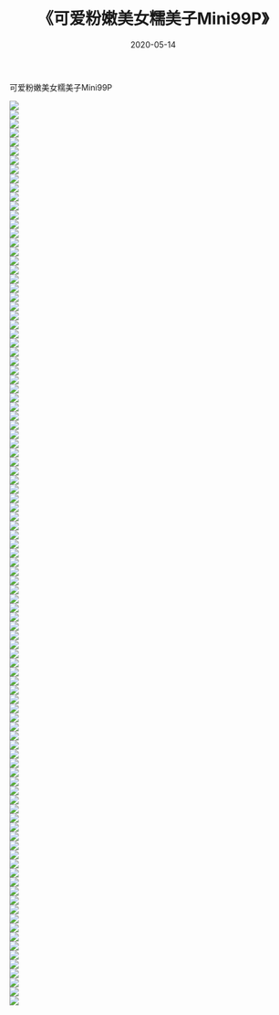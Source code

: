 ﻿---
layout: post
title:  《可爱粉嫩美女糯美子Mini99P》
date:   2020-05-14
img: http://img.660000.xyz/Sharelink/性感/2020/可爱粉嫩美女糯美子Mini99P/000.jpg
categories: [美女, 清纯, 唯美]
---

可爱粉嫩美女糯美子Mini99P

  ![](http://img.660000.xyz/Sharelink/性感/2020/可爱粉嫩美女糯美子Mini99P/001.jpg) <br> ![](http://img.660000.xyz/Sharelink/性感/2020/可爱粉嫩美女糯美子Mini99P/002.jpg) <br> ![](http://img.660000.xyz/Sharelink/性感/2020/可爱粉嫩美女糯美子Mini99P/003.jpg) <br> ![](http://img.660000.xyz/Sharelink/性感/2020/可爱粉嫩美女糯美子Mini99P/004.jpg) <br> ![](http://img.660000.xyz/Sharelink/性感/2020/可爱粉嫩美女糯美子Mini99P/005.jpg) <br> ![](http://img.660000.xyz/Sharelink/性感/2020/可爱粉嫩美女糯美子Mini99P/006.jpg) <br> ![](http://img.660000.xyz/Sharelink/性感/2020/可爱粉嫩美女糯美子Mini99P/007.jpg) <br> ![](http://img.660000.xyz/Sharelink/性感/2020/可爱粉嫩美女糯美子Mini99P/008.jpg) <br> ![](http://img.660000.xyz/Sharelink/性感/2020/可爱粉嫩美女糯美子Mini99P/009.jpg) <br> ![](http://img.660000.xyz/Sharelink/性感/2020/可爱粉嫩美女糯美子Mini99P/010.jpg) <br> ![](http://img.660000.xyz/Sharelink/性感/2020/可爱粉嫩美女糯美子Mini99P/011.jpg) <br> ![](http://img.660000.xyz/Sharelink/性感/2020/可爱粉嫩美女糯美子Mini99P/012.jpg) <br> ![](http://img.660000.xyz/Sharelink/性感/2020/可爱粉嫩美女糯美子Mini99P/013.jpg) <br> ![](http://img.660000.xyz/Sharelink/性感/2020/可爱粉嫩美女糯美子Mini99P/014.jpg) <br> ![](http://img.660000.xyz/Sharelink/性感/2020/可爱粉嫩美女糯美子Mini99P/015.jpg) <br> ![](http://img.660000.xyz/Sharelink/性感/2020/可爱粉嫩美女糯美子Mini99P/016.jpg) <br> ![](http://img.660000.xyz/Sharelink/性感/2020/可爱粉嫩美女糯美子Mini99P/017.jpg) <br> ![](http://img.660000.xyz/Sharelink/性感/2020/可爱粉嫩美女糯美子Mini99P/018.jpg) <br> ![](http://img.660000.xyz/Sharelink/性感/2020/可爱粉嫩美女糯美子Mini99P/019.jpg) <br> ![](http://img.660000.xyz/Sharelink/性感/2020/可爱粉嫩美女糯美子Mini99P/020.jpg) <br> ![](http://img.660000.xyz/Sharelink/性感/2020/可爱粉嫩美女糯美子Mini99P/021.jpg) <br> ![](http://img.660000.xyz/Sharelink/性感/2020/可爱粉嫩美女糯美子Mini99P/022.jpg) <br> ![](http://img.660000.xyz/Sharelink/性感/2020/可爱粉嫩美女糯美子Mini99P/023.jpg) <br> ![](http://img.660000.xyz/Sharelink/性感/2020/可爱粉嫩美女糯美子Mini99P/024.jpg) <br> ![](http://img.660000.xyz/Sharelink/性感/2020/可爱粉嫩美女糯美子Mini99P/025.jpg) <br> ![](http://img.660000.xyz/Sharelink/性感/2020/可爱粉嫩美女糯美子Mini99P/026.jpg) <br> ![](http://img.660000.xyz/Sharelink/性感/2020/可爱粉嫩美女糯美子Mini99P/027.jpg) <br> ![](http://img.660000.xyz/Sharelink/性感/2020/可爱粉嫩美女糯美子Mini99P/028.jpg) <br> ![](http://img.660000.xyz/Sharelink/性感/2020/可爱粉嫩美女糯美子Mini99P/029.jpg) <br> ![](http://img.660000.xyz/Sharelink/性感/2020/可爱粉嫩美女糯美子Mini99P/030.jpg) <br> ![](http://img.660000.xyz/Sharelink/性感/2020/可爱粉嫩美女糯美子Mini99P/031.jpg) <br> ![](http://img.660000.xyz/Sharelink/性感/2020/可爱粉嫩美女糯美子Mini99P/032.jpg) <br> ![](http://img.660000.xyz/Sharelink/性感/2020/可爱粉嫩美女糯美子Mini99P/033.jpg) <br> ![](http://img.660000.xyz/Sharelink/性感/2020/可爱粉嫩美女糯美子Mini99P/034.jpg) <br> ![](http://img.660000.xyz/Sharelink/性感/2020/可爱粉嫩美女糯美子Mini99P/035.jpg) <br> ![](http://img.660000.xyz/Sharelink/性感/2020/可爱粉嫩美女糯美子Mini99P/036.jpg) <br> ![](http://img.660000.xyz/Sharelink/性感/2020/可爱粉嫩美女糯美子Mini99P/037.jpg) <br> ![](http://img.660000.xyz/Sharelink/性感/2020/可爱粉嫩美女糯美子Mini99P/038.jpg) <br> ![](http://img.660000.xyz/Sharelink/性感/2020/可爱粉嫩美女糯美子Mini99P/039.jpg) <br> ![](http://img.660000.xyz/Sharelink/性感/2020/可爱粉嫩美女糯美子Mini99P/040.jpg) <br> ![](http://img.660000.xyz/Sharelink/性感/2020/可爱粉嫩美女糯美子Mini99P/041.jpg) <br> ![](http://img.660000.xyz/Sharelink/性感/2020/可爱粉嫩美女糯美子Mini99P/042.jpg) <br> ![](http://img.660000.xyz/Sharelink/性感/2020/可爱粉嫩美女糯美子Mini99P/043.jpg) <br> ![](http://img.660000.xyz/Sharelink/性感/2020/可爱粉嫩美女糯美子Mini99P/044.jpg) <br> ![](http://img.660000.xyz/Sharelink/性感/2020/可爱粉嫩美女糯美子Mini99P/045.jpg) <br> ![](http://img.660000.xyz/Sharelink/性感/2020/可爱粉嫩美女糯美子Mini99P/046.jpg) <br> ![](http://img.660000.xyz/Sharelink/性感/2020/可爱粉嫩美女糯美子Mini99P/047.jpg) <br> ![](http://img.660000.xyz/Sharelink/性感/2020/可爱粉嫩美女糯美子Mini99P/048.jpg) <br> ![](http://img.660000.xyz/Sharelink/性感/2020/可爱粉嫩美女糯美子Mini99P/049.jpg) <br> ![](http://img.660000.xyz/Sharelink/性感/2020/可爱粉嫩美女糯美子Mini99P/050.jpg) <br> ![](http://img.660000.xyz/Sharelink/性感/2020/可爱粉嫩美女糯美子Mini99P/051.jpg) <br> ![](http://img.660000.xyz/Sharelink/性感/2020/可爱粉嫩美女糯美子Mini99P/052.jpg) <br> ![](http://img.660000.xyz/Sharelink/性感/2020/可爱粉嫩美女糯美子Mini99P/053.jpg) <br> ![](http://img.660000.xyz/Sharelink/性感/2020/可爱粉嫩美女糯美子Mini99P/054.jpg) <br> ![](http://img.660000.xyz/Sharelink/性感/2020/可爱粉嫩美女糯美子Mini99P/055.jpg) <br> ![](http://img.660000.xyz/Sharelink/性感/2020/可爱粉嫩美女糯美子Mini99P/056.jpg) <br> ![](http://img.660000.xyz/Sharelink/性感/2020/可爱粉嫩美女糯美子Mini99P/057.jpg) <br> ![](http://img.660000.xyz/Sharelink/性感/2020/可爱粉嫩美女糯美子Mini99P/058.jpg) <br> ![](http://img.660000.xyz/Sharelink/性感/2020/可爱粉嫩美女糯美子Mini99P/059.jpg) <br> ![](http://img.660000.xyz/Sharelink/性感/2020/可爱粉嫩美女糯美子Mini99P/060.jpg) <br> ![](http://img.660000.xyz/Sharelink/性感/2020/可爱粉嫩美女糯美子Mini99P/061.jpg) <br> ![](http://img.660000.xyz/Sharelink/性感/2020/可爱粉嫩美女糯美子Mini99P/062.jpg) <br> ![](http://img.660000.xyz/Sharelink/性感/2020/可爱粉嫩美女糯美子Mini99P/063.jpg) <br> ![](http://img.660000.xyz/Sharelink/性感/2020/可爱粉嫩美女糯美子Mini99P/064.jpg) <br> ![](http://img.660000.xyz/Sharelink/性感/2020/可爱粉嫩美女糯美子Mini99P/065.jpg) <br> ![](http://img.660000.xyz/Sharelink/性感/2020/可爱粉嫩美女糯美子Mini99P/066.jpg) <br> ![](http://img.660000.xyz/Sharelink/性感/2020/可爱粉嫩美女糯美子Mini99P/067.jpg) <br> ![](http://img.660000.xyz/Sharelink/性感/2020/可爱粉嫩美女糯美子Mini99P/068.jpg) <br> ![](http://img.660000.xyz/Sharelink/性感/2020/可爱粉嫩美女糯美子Mini99P/069.jpg) <br> ![](http://img.660000.xyz/Sharelink/性感/2020/可爱粉嫩美女糯美子Mini99P/070.jpg) <br> ![](http://img.660000.xyz/Sharelink/性感/2020/可爱粉嫩美女糯美子Mini99P/071.jpg) <br> ![](http://img.660000.xyz/Sharelink/性感/2020/可爱粉嫩美女糯美子Mini99P/072.jpg) <br> ![](http://img.660000.xyz/Sharelink/性感/2020/可爱粉嫩美女糯美子Mini99P/073.jpg) <br> ![](http://img.660000.xyz/Sharelink/性感/2020/可爱粉嫩美女糯美子Mini99P/074.jpg) <br> ![](http://img.660000.xyz/Sharelink/性感/2020/可爱粉嫩美女糯美子Mini99P/075.jpg) <br> ![](http://img.660000.xyz/Sharelink/性感/2020/可爱粉嫩美女糯美子Mini99P/076.jpg) <br> ![](http://img.660000.xyz/Sharelink/性感/2020/可爱粉嫩美女糯美子Mini99P/077.jpg) <br> ![](http://img.660000.xyz/Sharelink/性感/2020/可爱粉嫩美女糯美子Mini99P/078.jpg) <br> ![](http://img.660000.xyz/Sharelink/性感/2020/可爱粉嫩美女糯美子Mini99P/079.jpg) <br> ![](http://img.660000.xyz/Sharelink/性感/2020/可爱粉嫩美女糯美子Mini99P/080.jpg) <br> ![](http://img.660000.xyz/Sharelink/性感/2020/可爱粉嫩美女糯美子Mini99P/081.jpg) <br> ![](http://img.660000.xyz/Sharelink/性感/2020/可爱粉嫩美女糯美子Mini99P/082.jpg) <br> ![](http://img.660000.xyz/Sharelink/性感/2020/可爱粉嫩美女糯美子Mini99P/083.jpg) <br> ![](http://img.660000.xyz/Sharelink/性感/2020/可爱粉嫩美女糯美子Mini99P/084.jpg) <br> ![](http://img.660000.xyz/Sharelink/性感/2020/可爱粉嫩美女糯美子Mini99P/085.jpg) <br> ![](http://img.660000.xyz/Sharelink/性感/2020/可爱粉嫩美女糯美子Mini99P/086.jpg) <br> ![](http://img.660000.xyz/Sharelink/性感/2020/可爱粉嫩美女糯美子Mini99P/087.jpg) <br> ![](http://img.660000.xyz/Sharelink/性感/2020/可爱粉嫩美女糯美子Mini99P/088.jpg) <br> ![](http://img.660000.xyz/Sharelink/性感/2020/可爱粉嫩美女糯美子Mini99P/089.jpg) <br> ![](http://img.660000.xyz/Sharelink/性感/2020/可爱粉嫩美女糯美子Mini99P/090.jpg) <br> ![](http://img.660000.xyz/Sharelink/性感/2020/可爱粉嫩美女糯美子Mini99P/091.jpg) <br> ![](http://img.660000.xyz/Sharelink/性感/2020/可爱粉嫩美女糯美子Mini99P/092.jpg) <br> ![](http://img.660000.xyz/Sharelink/性感/2020/可爱粉嫩美女糯美子Mini99P/093.jpg) <br> ![](http://img.660000.xyz/Sharelink/性感/2020/可爱粉嫩美女糯美子Mini99P/094.jpg) <br> ![](http://img.660000.xyz/Sharelink/性感/2020/可爱粉嫩美女糯美子Mini99P/095.jpg) <br> ![](http://img.660000.xyz/Sharelink/性感/2020/可爱粉嫩美女糯美子Mini99P/096.jpg) <br> ![](http://img.660000.xyz/Sharelink/性感/2020/可爱粉嫩美女糯美子Mini99P/097.jpg) <br> ![](http://img.660000.xyz/Sharelink/性感/2020/可爱粉嫩美女糯美子Mini99P/098.jpg) <br> ![](http://img.660000.xyz/Sharelink/性感/2020/可爱粉嫩美女糯美子Mini99P/099.jpg) <br>